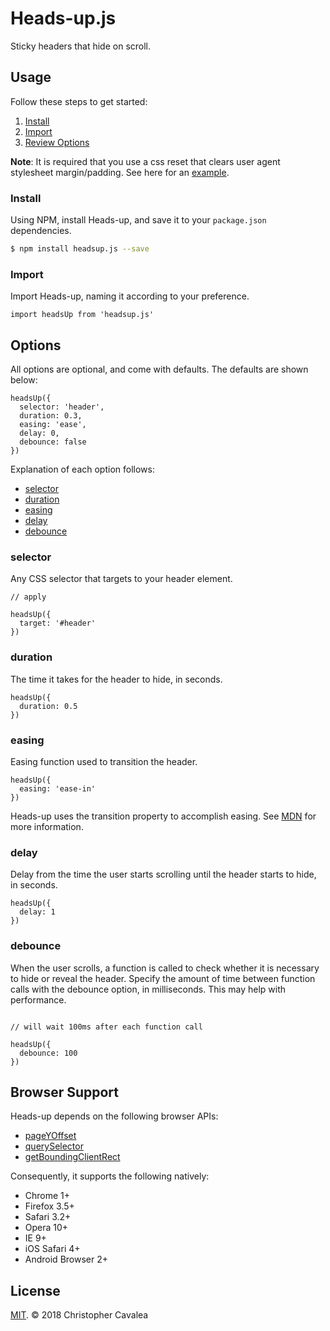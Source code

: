 # Heads-up.js

Sticky headers that hide on scroll.

## Usage

Follow these steps to get started:

1. [Install](#install)
2. [Import](#import)
4. [Review Options](#options)

**Note**: It is required that you use a css reset that clears user agent stylesheet margin/padding.
See here for an [example](https://meyerweb.com/eric/tools/css/reset/).

### Install

Using NPM, install Heads-up, and save it to your `package.json` dependencies.

```bash
$ npm install headsup.js --save
```

### Import

Import Heads-up, naming it according to your preference.

```es6
import headsUp from 'headsup.js'
```

## Options

All options are optional, and come with defaults. The defaults are shown below:

```es6
headsUp({
  selector: 'header',
  duration: 0.3,
  easing: 'ease',
  delay: 0,
  debounce: false
})
```

Explanation of each option follows:

* [selector](#selector)
* [duration](#duration)
* [easing](#easing)
* [delay](#delay)
* [debounce](#debounce)

### selector

Any CSS selector that targets to your header element.

```es6
// apply 

headsUp({
  target: '#header'
})
```

### duration

The time it takes for the header to hide, in seconds.

```es6
headsUp({
  duration: 0.5
})
```

### easing

Easing function used to transition the header.

```es6
headsUp({
  easing: 'ease-in'
})
```

Heads-up uses the transition property to accomplish easing.  See [MDN](https://developer.mozilla.org/en-US/docs/Web/CSS/transition-timing-function) for more information.

### delay

Delay from the time the user starts scrolling until the header starts to hide, in seconds.

```es6
headsUp({
  delay: 1
})
```

### debounce

When the user scrolls, a function is called to check whether it is necessary to hide or reveal the header.  Specify the amount of time between function calls with the debounce option, in milliseconds.  This may help with performance.

```es6

// will wait 100ms after each function call

headsUp({
  debounce: 100
})
```

## Browser Support

Heads-up depends on the following browser APIs:

* [pageYOffset](https://developer.mozilla.org/en-US/docs/Web/API/Window/pageYOffset)
* [querySelector](https://developer.mozilla.org/en-US/docs/Web/API/Document/querySelector)
* [getBoundingClientRect](https://developer.mozilla.org/en-US/docs/Web/API/Element/getBoundingClientRect)

Consequently, it supports the following natively:

* Chrome 1+
* Firefox 3.5+
* Safari 3.2+
* Opera 10+
* IE 9+
* iOS Safari 4+
* Android Browser 2+

## License

[MIT](https://opensource.org/licenses/MIT). © 2018 Christopher Cavalea